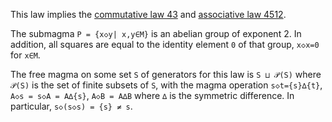 This law implies the [commutative law 43](https://teorth.github.io/equational_theories/implications/?43) and [associative law 4512](https://teorth.github.io/equational_theories/implications/?4512).

The submagma `P = {x◇y| x,y∈M}` is an abelian group of exponent 2.  In addition, all squares are equal to the identity element `0` of that group, `x◇x=0` for `x∈M`.

The free magma on some set `S` of generators for this law is `S ⊔ 𝒫(S)` where `𝒫(S)` is the set of finite subsets of `S`, with the magma operation `s◇t={s}∆{t}`, `A◇s = s◇A = A∆{s}`, `A◇B = A∆B` where `∆` is the symmetric difference.  In particular, `s◇(s◇s) = {s} ≠ s`.
